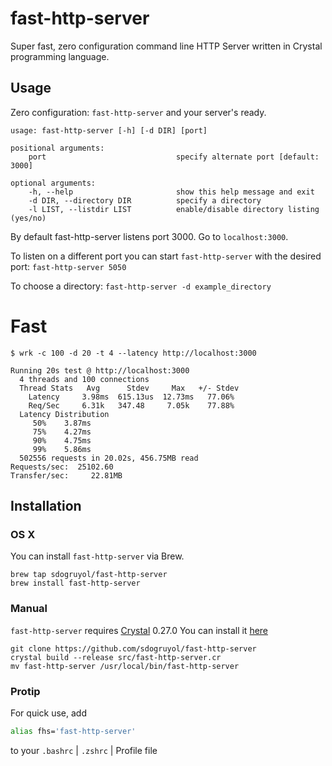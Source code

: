 # fast-http-server

Super fast, zero configuration command line HTTP Server written in Crystal programming language.

## Usage

Zero configuration: `fast-http-server`  and your server's ready.

```
usage: fast-http-server [-h] [-d DIR] [port]

positional arguments:
    port                             specify alternate port [default: 3000]

optional arguments:
    -h, --help                       show this help message and exit
    -d DIR, --directory DIR          specify a directory
    -l LIST, --listdir LIST          enable/disable directory listing (yes/no)
```

By default fast-http-server listens port 3000. Go to `localhost:3000`.

To listen on a different port you can start `fast-http-server` with the desired port:
`fast-http-server 5050`

To choose a directory: `fast-http-server -d example_directory`


# Fast

```
$ wrk -c 100 -d 20 -t 4 --latency http://localhost:3000

Running 20s test @ http://localhost:3000
  4 threads and 100 connections
  Thread Stats   Avg      Stdev     Max   +/- Stdev
    Latency     3.98ms  615.13us  12.73ms   77.06%
    Req/Sec     6.31k   347.48     7.05k    77.88%
  Latency Distribution
     50%    3.87ms
     75%    4.27ms
     90%    4.75ms
     99%    5.86ms
  502556 requests in 20.02s, 456.75MB read
Requests/sec:  25102.60
Transfer/sec:     22.81MB
```

## Installation

### OS X

You can install `fast-http-server` via Brew.

```
brew tap sdogruyol/fast-http-server
brew install fast-http-server
```

### Manual

`fast-http-server` requires  [Crystal](http://crystal-lang.org/) 0.27.0 You can install it [here](http://crystal-lang.org/docs/installation/index.html)

```
git clone https://github.com/sdogruyol/fast-http-server
crystal build --release src/fast-http-server.cr
mv fast-http-server /usr/local/bin/fast-http-server
```

### Protip

For quick use, add
```bash
alias fhs='fast-http-server'
```
to your `.bashrc` | `.zshrc` | Profile file
